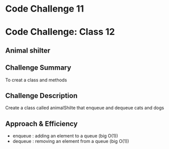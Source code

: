 # Code Challenge 11

# Code Challenge: Class 12

## Animal shilter

## Challenge Summary
To creat a class and methods 

## Challenge Description
Create a class called animalShilte that enqueue and dequeue cats and dogs

## Approach & Efficiency
* enqueue : adding an element to a queue (big O(1))
* dequeue : removing an element from a queue (big O(1))